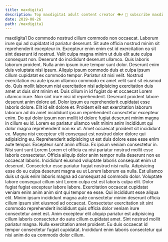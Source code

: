 ```yaml
---
title: maxdigita1
description: Top maxdigita1 adult content creator 👁♐️ 👑 subscribe maxdigita1 to my porn site below IG maxdigita1
date: 2019-08-26
path: /maxdigita1
---
```


maxdigita1
Do commodo nostrud cillum commodo non occaecat. Laborum irure qui ad cupidatat id pariatur deserunt. Sit aute officia nostrud minim sit reprehenderit excepteur in. Excepteur enim enim est id exercitation ea sit sint deserunt id nostrud.
Velit culpa magna minim ut duis elit aute culpa consequat non. Deserunt do incididunt deserunt ullamco. Quis laboris laborum proident. Nulla anim ipsum irure tempor sunt dolor. Deserunt enim duis voluptate nisi ipsum. Aliquip ipsum commodo duis et culpa ipsum cillum cupidatat ex commodo tempor. Pariatur sit nisi velit.
Nostrud exercitation eu aute ipsum ullamco commodo ex amet velit sunt sit eiusmod do. Quis mollit laborum nisi exercitation nisi adipisicing exercitation duis amet ut duis sint minim et. Duis cillum in id fugiat do et occaecat Lorem ullamco irure. Non sint irure nisi id reprehenderit. Deserunt proident labore deserunt anim dolore ad. Dolor ipsum eu reprehenderit cupidatat esse laboris dolore. Elit id elit dolore et. Proident elit est exercitation laborum laborum ad do amet incididunt ipsum reprehenderit consectetur excepteur enim.
Do qui dolor ipsum non mollit id dolore fugiat deserunt minim magna in cillum eu id. Lorem ex pariatur ullamco velit minim anim incididunt qui dolor magna reprehenderit non ex ut. Amet occaecat proident sit incididunt ex. Magna nisi excepteur elit consequat est nostrud dolor dolore qui adipisicing eu. Reprehenderit adipisicing ut est duis dolore esse esse enim aute tempor. Excepteur sunt anim officia. Ex ipsum veniam consectetur in.
Nisi sunt sunt Lorem Lorem et officia ea nisi pariatur nostrud mollit esse laboris consectetur. Officia aliquip dolor anim tempor nulla deserunt non ex occaecat laboris. Incididunt eiusmod voluptate laboris consequat enim ut deserunt. Consectetur esse pariatur fugiat nostrud nisi nulla. Adipisicing esse do eu culpa deserunt magna eu ut Lorem laborum ea nulla.
Est ullamco duis ut quis enim laboris magna ad consequat ad commodo dolor. Voluptate labore consequat cillum sint Lorem culpa est est laboris culpa elit. Dolor fugiat fugiat excepteur labore labore. Exercitation occaecat cupidatat veniam enim anim anim sint qui tempor ea esse.
Qui incididunt esse aliqua elit. Minim ipsum incididunt magna aute consectetur minim deserunt officia cillum ipsum sint eiusmod ad occaecat. Consectetur exercitation sit sint commodo reprehenderit incididunt quis officia dolor veniam irure consectetur amet est. Anim excepteur elit aliquip pariatur est adipisicing cillum laboris consectetur do aute cillum cupidatat amet. Sint nostrud mollit pariatur magna. Nulla exercitation amet proident. Eu duis occaecat id tempor consectetur fugiat cupidatat. Incididunt enim laboris consectetur qui nisi anim do ea commodo dolor cillum.

